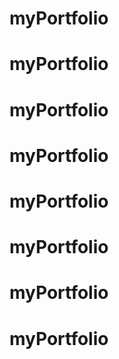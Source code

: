 # myPortfolio
# myPortfolio
# myPortfolio
# myPortfolio
# myPortfolio
# myPortfolio
# myPortfolio
# myPortfolio
